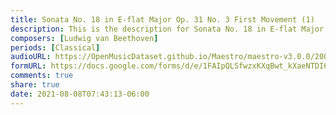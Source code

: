 ```yaml
---
title: Sonata No. 18 in E-flat Major Op. 31 No. 3 First Movement (1)
description: This is the description for Sonata No. 18 in E-flat Major Op. 31 No. 3 First Movement by Ludwig van Beethoven
composers: [Ludwig van Beethoven]
periods: [Classical]
audioURL: https://OpenMusicDataset.github.io/Maestro/maestro-v3.0.0/2008/MIDI-Unprocessed_09_R1_2008_01-05_ORIG_MID--AUDIO_09_R1_2008_wav--2.midi
formURL: https://docs.google.com/forms/d/e/1FAIpQLSfwzxKXqBwt_kXaeNTDI6Px331uABNO0rNTLAjDi4J7BkalkA/viewform
comments: true
share: true
date: 2021-08-08T07:43:13-06:00
---
```

